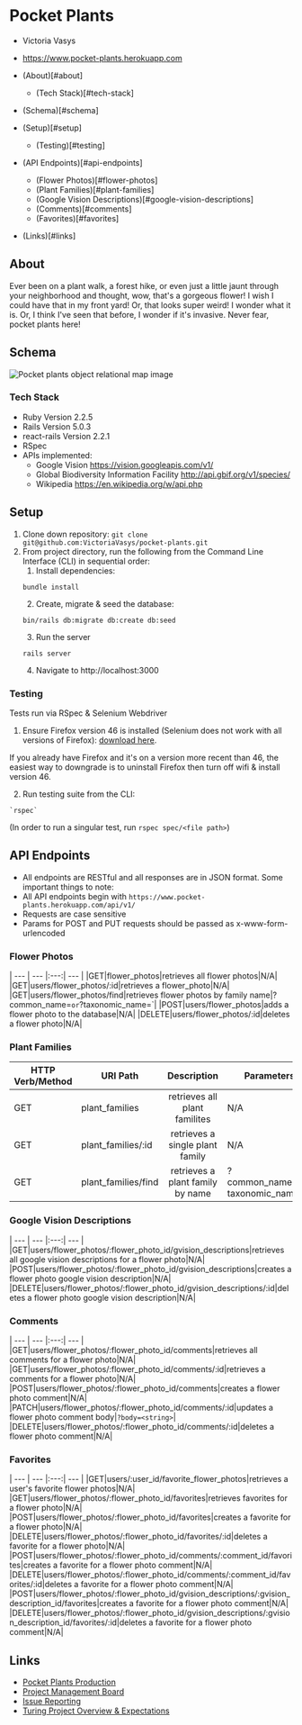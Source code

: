 # Pocket Plants
* Victoria Vasys
* https://www.pocket-plants.herokuapp.com

* (About)[#about]
    * (Tech Stack)[#tech-stack]
* (Schema)[#schema]
* (Setup)[#setup]
    * (Testing)[#testing]
* (API Endpoints)[#api-endpoints]
    * (Flower Photos)[#flower-photos]
    * (Plant Families)[#plant-families]
    * (Google Vision Descriptions)[#google-vision-descriptions]
    * (Comments)[#comments]
    * (Favorites)[#favorites]
* (Links)[#links]

## About
Ever been on a plant walk, a forest hike, or even just a little jaunt through your neighborhood and thought, wow, that's a gorgeous flower! I wish I could have that in my front yard! Or, that looks super weird! I wonder what it is. Or, I think I've seen that before, I wonder if it's invasive. Never fear, pocket plants here!

## Schema
![Pocket plants object relational map image](/../orm-schema/lib/orm_schema/images/orm_mvp.png?raw=true "Pocket plants object Relational Map Image")

### Tech Stack
* Ruby Version 2.2.5
* Rails Version 5.0.3
* react-rails Version 2.2.1
* RSpec
* APIs implemented:
    * Google Vision https://vision.googleapis.com/v1/
    * Global Biodiversity Information Facility http://api.gbif.org/v1/species/
    * Wikipedia https://en.wikipedia.org/w/api.php
    
## Setup
1. Clone down repository: `git clone git@github.com:VictoriaVasys/pocket-plants.git`
2. From project directory, run the following from the Command Line Interface (CLI) in sequential order:
    1. Install dependencies: 
    ```
    bundle install
    ```
    2. Create, migrate & seed the database: 
    ```
    bin/rails db:migrate db:create db:seed
    ```
    3. Run the server
    ```
    rails server
    ```
    4. Navigate to http://localhost:3000

### Testing

Tests run via RSpec & Selenium Webdriver

1. Ensure Firefox version 46 is installed (Selenium does not work with all versions of Firefox):
[download here](https://www.softexia.com/windows/web-browsers/firefox-46). 

  If you already have Firefox and it's on a version more recent than 46, the easiest way to downgrade is to uninstall Firefox then turn off wifi & install version 46.

2. Run testing suite from the CLI: 
```
`rspec`
``` 
(In order to run a singular test, run `rspec spec/<file path>`)

## API Endpoints
* All endpoints are RESTful and all responses are in JSON format. Some important things to note:
* All API endpoints begin with `https://www.pocket-plants.herokuapp.com/api/v1/`
* Requests are case sensitive
* Params for POST and PUT requests should be passed as x-www-form-urlencoded

### Flower Photos
| --- | --- |:---:| --- |
|GET|flower_photos|retrieves all flower photos|N/A|
|GET|users/flower_photos/:id|retrieves a flower_photo|N/A|
|GET|users/flower_photos/find|retrieves flower photos by family name|?common_name=<string>` or `?taxonomic_name=<string>`|
|POST|users/flower_photos|adds a flower photo to the database|N/A|
|DELETE|users/flower_photos/:id|deletes a flower photo|N/A|

### Plant Families
|**HTTP Verb/Method**|**URI Path**|**Description**|**Parameters**|
| --- | --- |:---:| --- |
|GET|plant_families|retrieves all plant familites|N/A|
|GET|plant_families/:id|retrieves a single plant family|N/A|
|GET|plant_families/find|retrieves a plant family by name|?common_name=<string>` or `?taxonomic_name=<string>`|

### Google Vision Descriptions
| --- | --- |:---:| --- |
|GET|users/flower_photos/:flower_photo_id/gvision_descriptions|retrieves all google vision descriptions for a flower photo|N/A|
|POST|users/flower_photos/:flower_photo_id/gvision_descriptions|creates a flower photo google vision description|N/A|
|DELETE|users/flower_photos/:flower_photo_id/gvision_descriptions/:id|deletes a flower photo google vision description|N/A|

### Comments
| --- | --- |:---:| --- |
|GET|users/flower_photos/:flower_photo_id/comments|retrieves all comments for a flower photo|N/A|
|GET|users/flower_photos/:flower_photo_id/comments/:id|retrieves a comments for a flower photo|N/A|
|POST|users/flower_photos/:flower_photo_id/comments|creates a flower photo comment|N/A|
|PATCH|users/flower_photos/:flower_photo_id/comments/:id|updates a flower photo comment body|`?body=<string>`|
|DELETE|users/flower_photos/:flower_photo_id/comments/:id|deletes a flower photo comment|N/A|


### Favorites
| --- | --- |:---:| --- |
|GET|users/:user_id/favorite_flower_photos|retrieves a user's favorite flower photos|N/A|
|GET|users/flower_photos/:flower_photo_id/favorites|retrieves favorites for a flower photo|N/A|
|POST|users/flower_photos/:flower_photo_id/favorites|creates a favorite for a flower photo|N/A|
|DELETE|users/flower_photos/:flower_photo_id/favorites/:id|deletes a favorite for a flower photo|N/A|
|POST|users/flower_photos/:flower_photo_id/comments/:comment_id/favorites|creates a favorite for a flower photo comment|N/A|
|DELETE|users/flower_photos/:flower_photo_id/comments/:comment_id/favorites/:id|deletes a favorite for a flower photo comment|N/A|
|POST|users/flower_photos/:flower_photo_id/gvision_descriptions/:gvision_description_id/favorites|creates a favorite for a flower photo comment|N/A|
|DELETE|users/flower_photos/:flower_photo_id/gvision_descriptions/:gvision_description_id/favorites/:id|deletes a favorite for a flower photo comment|N/A|

## Links
* [Pocket Plants Production](https://www.pocket-plants.herokuapp.com)
* [Project Management Board](https://waffle.io/VictoriaVasys/pocket-plants)
* [Issue Reporting](https://github.com/VictoriaVasys/pocket-plants/issues)
* [Turing Project Overview & Expectations](http://backend.turing.io/module4/capstone_project_overview)

